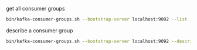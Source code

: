 get all consumer groups

```bash
bin/kafka-consumer-groups.sh --bootstrap-server localhost:9092 --list
```

describe a consumer group

```bash
bin/kafka-consumer-groups.sh --bootstrap-server localhost:9092 --describe --group my-group
```
